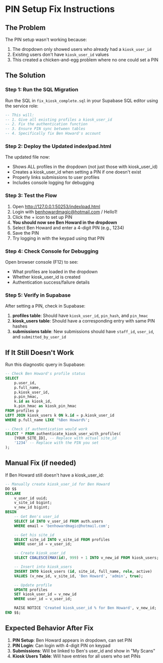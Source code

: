 # PIN Setup Fix Instructions

## The Problem
The PIN setup wasn't working because:
1. The dropdown only showed users who already had a `kiosk_user_id`
2. Existing users don't have `kiosk_user_id` values
3. This created a chicken-and-egg problem where no one could set a PIN

## The Solution

### Step 1: Run the SQL Migration
Run the SQL in `fix_kiosk_complete.sql` in your Supabase SQL editor using the service role:

```sql
-- This will:
-- 1. Give all existing profiles a kiosk_user_id
-- 2. Fix the authentication function
-- 3. Ensure PIN sync between tables
-- 4. Specifically fix Ben Howard's account
```

### Step 2: Deploy the Updated indexIpad.html
The updated file now:
- Shows ALL profiles in the dropdown (not just those with kiosk_user_id)
- Creates a kiosk_user_id when setting a PIN if one doesn't exist
- Properly links submissions to user profiles
- Includes console logging for debugging

### Step 3: Test the Flow
1. Open http://127.0.0.1:50253/indexIpad.html
2. Login with benhowardmagic@hotmail.com / Hello1!
3. Click the + icon to set up PIN
4. **You should now see Ben Howard in the dropdown**
5. Select Ben Howard and enter a 4-digit PIN (e.g., 1234)
6. Save the PIN
7. Try logging in with the keypad using that PIN

### Step 4: Check Console for Debugging
Open browser console (F12) to see:
- What profiles are loaded in the dropdown
- Whether kiosk_user_id is created
- Authentication success/failure details

### Step 5: Verify in Supabase
After setting a PIN, check in Supabase:
1. **profiles table**: Should have `kiosk_user_id`, `pin_hash`, and `pin_hmac`
2. **kiosk_users table**: Should have a corresponding entry with same PIN hashes
3. **submissions table**: New submissions should have `staff_id`, `user_id`, and `submitted_by_user_id`

## If It Still Doesn't Work

Run this diagnostic query in Supabase:

```sql
-- Check Ben Howard's profile status
SELECT
    p.user_id,
    p.full_name,
    p.kiosk_user_id,
    p.pin_hmac,
    k.id as kiosk_id,
    k.pin_hmac as kiosk_pin_hmac
FROM profiles p
LEFT JOIN kiosk_users k ON k.id = p.kiosk_user_id
WHERE p.full_name LIKE '%Ben Howard%';

-- Check if authentication would work
SELECT * FROM authenticate_kiosk_user_with_profiles(
    [YOUR_SITE_ID], -- Replace with actual site_id
    '1234' -- Replace with the PIN you set
);
```

## Manual Fix (if needed)

If Ben Howard still doesn't have a kiosk_user_id:

```sql
-- Manually create kiosk_user_id for Ben Howard
DO $$
DECLARE
    v_user_id uuid;
    v_site_id bigint;
    v_new_id bigint;
BEGIN
    -- Get Ben's user_id
    SELECT id INTO v_user_id FROM auth.users
    WHERE email = 'benhowardmagic@hotmail.com';

    -- Get his site_id
    SELECT site_id INTO v_site_id FROM profiles
    WHERE user_id = v_user_id;

    -- Create kiosk_user_id
    SELECT COALESCE(MAX(id), 999) + 1 INTO v_new_id FROM kiosk_users;

    -- Insert into kiosk_users
    INSERT INTO kiosk_users (id, site_id, full_name, role, active)
    VALUES (v_new_id, v_site_id, 'Ben Howard', 'admin', true);

    -- Update profile
    UPDATE profiles
    SET kiosk_user_id = v_new_id
    WHERE user_id = v_user_id;

    RAISE NOTICE 'Created kiosk_user_id % for Ben Howard', v_new_id;
END $$;
```

## Expected Behavior After Fix

1. **PIN Setup**: Ben Howard appears in dropdown, can set PIN
2. **PIN Login**: Can login with 4-digit PIN on keypad
3. **Submissions**: Will be linked to Ben's user_id and show in "My Scans"
4. **Kiosk Users Table**: Will have entries for all users who set PINs